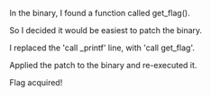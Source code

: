 In the binary, I found a function called get_flag().

So I decided it would be easiest to patch the binary.

I replaced the 'call _printf' line, with 'call get_flag'.

Applied the patch to the binary and re-executed it.

Flag acquired!
